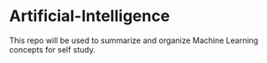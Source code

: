 # Artificial-Intelligence
This repo will be used to summarize and organize Machine Learning concepts for self study.
